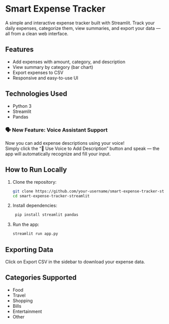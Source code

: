 # Smart Expense Tracker

A simple and interactive expense tracker built with Streamlit. Track your daily expenses, categorize them, view summaries, and export your data — all from a clean web interface.


## Features

- Add expenses with amount, category, and description
- View summary by category (bar chart)
- Export expenses to CSV
- Responsive and easy-to-use UI


## Technologies Used

- Python 3
- Streamlit
- Pandas

### 🗣️ New Feature: Voice Assistant Support
Now you can add expense descriptions using your voice!  
Simply click the “🎤 Use Voice to Add Description” button and speak — the app will automatically recognize and fill your input.


## How to Run Locally

1. Clone the repository:
   ```bash
   git clone https://github.com/your-username/smart-expense-tracker-streamlit.git
   cd smart-expense-tracker-streamlit

2. Install dependencies:
   ```bash
    pip install streamlit pandas

4. Run the app:
   ```bash
   streamlit run app.py


## Exporting Data
   Click on Export CSV in the sidebar to download your expense data.


## Categories Supported

- Food
- Travel
- Shopping
- Bills
- Entertainment
- Other

